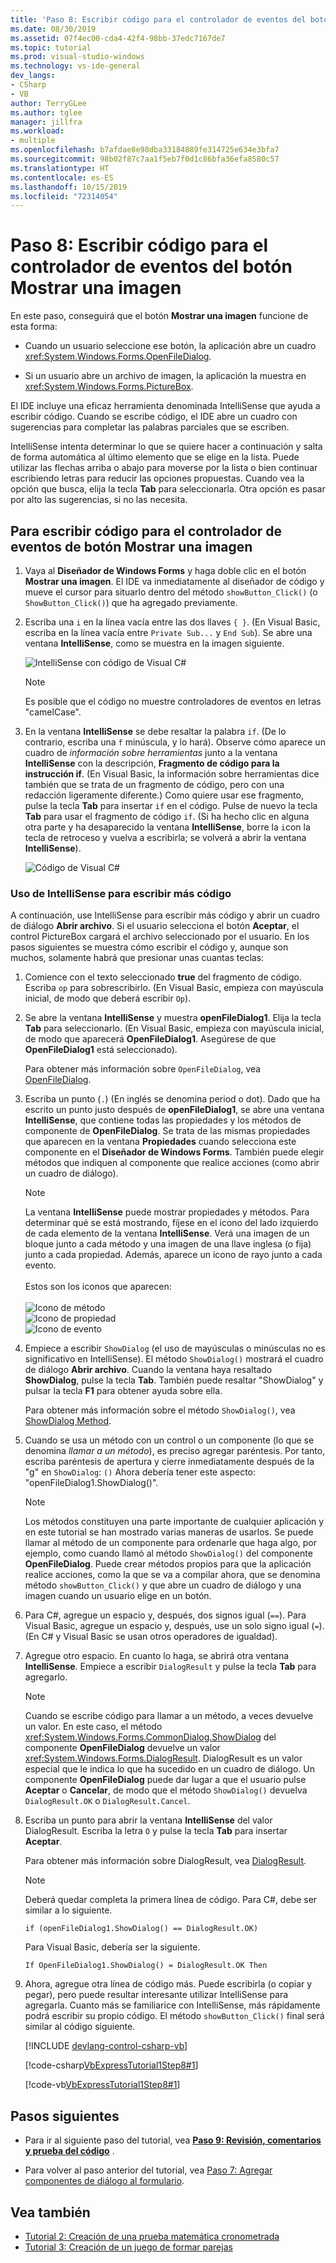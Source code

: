```yaml
---
title: 'Paso 8: Escribir código para el controlador de eventos del botón Mostrar una imagen'
ms.date: 08/30/2019
ms.assetid: 07f4ec00-cda4-42f4-98bb-37edc7167de7
ms.topic: tutorial
ms.prod: visual-studio-windows
ms.technology: vs-ide-general
dev_langs:
- CSharp
- VB
author: TerryGLee
ms.author: tglee
manager: jillfra
ms.workload:
- multiple
ms.openlocfilehash: b7afdae8e98dba33184889fe314725e634e3bfa7
ms.sourcegitcommit: 98b02f87c7aa1f5eb7f0d1c86bfa36efa8580c57
ms.translationtype: HT
ms.contentlocale: es-ES
ms.lasthandoff: 10/15/2019
ms.locfileid: "72314054"
---
```

# <a name="step-8-write-code-for-the-show-a-picture-button-event-handler"></a>Paso 8: Escribir código para el controlador de eventos del botón Mostrar una imagen

En este paso, conseguirá que el botón **Mostrar una imagen** funcione de esta forma:

- Cuando un usuario seleccione ese botón, la aplicación abre un cuadro <xref:System.Windows.Forms.OpenFileDialog>.

- Si un usuario abre un archivo de imagen, la aplicación la muestra en <xref:System.Windows.Forms.PictureBox>.

El IDE incluye una eficaz herramienta denominada IntelliSense que ayuda a escribir código. Cuando se escribe código, el IDE abre un cuadro con sugerencias para completar las palabras parciales que se escriben.

IntelliSense intenta determinar lo que se quiere hacer a continuación y salta de forma automática al último elemento que se elige en la lista. Puede utilizar las flechas arriba o abajo para moverse por la lista o bien continuar escribiendo letras para reducir las opciones propuestas. Cuando vea la opción que busca, elija la tecla **Tab** para seleccionarla. Otra opción es pasar por alto las sugerencias, si no las necesita.

## <a name="to-write-code-for-the-show-a-picture-button-event-handler"></a>Para escribir código para el controlador de eventos de botón Mostrar una imagen

1. Vaya al **Diseñador de Windows Forms** y haga doble clic en el botón **Mostrar una imagen**. El IDE va inmediatamente al diseñador de código y mueve el cursor para situarlo dentro del método `showButton_Click()` (o `ShowButton_Click()`) que ha agregado previamente.

1. Escriba una `i` en la línea vacía entre las dos llaves `{ }`. (En Visual Basic, escriba en la línea vacía entre `Private Sub...` y `End Sub`). Se abre una ventana **IntelliSense**, como se muestra en la imagen siguiente.

    ![IntelliSense con código de Visual C&#35;](../ide/media/express_ifintellisense.png)

    > [!NOTE]
    > Es posible que el código no muestre controladores de eventos en letras "camelCase".

1. En la ventana **IntelliSense** se debe resaltar la palabra `if`. (De lo contrario, escriba una `f` minúscula, y lo hará). Observe cómo aparece un cuadro de *información sobre herramientas* junto a la ventana **IntelliSense** con la descripción, **Fragmento de código para la instrucción if**. (En Visual Basic, la información sobre herramientas dice también que se trata de un fragmento de código, pero con una redacción ligeramente diferente.) Como quiere usar ese fragmento, pulse la tecla **Tab** para insertar `if` en el código. Pulse de nuevo la tecla **Tab** para usar el fragmento de código `if`. (Si ha hecho clic en alguna otra parte y ha desaparecido la ventana **IntelliSense**, borre la `i`con la tecla de retroceso y vuelva a escribirla; se volverá a abrir la ventana **IntelliSense**).

    ![Código de Visual C&#35;](../ide/media/express_highlighttrue.png)

### <a name="use-intellisense-to-enter-more-code"></a>Uso de IntelliSense para escribir más código

A continuación, use IntelliSense para escribir más código y abrir un cuadro de diálogo **Abrir archivo**. Si el usuario selecciona el botón **Aceptar**, el control PictureBox cargará el archivo seleccionado por el usuario. En los pasos siguientes se muestra cómo escribir el código y, aunque son muchos, solamente habrá que presionar unas cuantas teclas:

 1. Comience con el texto seleccionado **true** del fragmento de código. Escriba `op` para sobrescribirlo. (En Visual Basic, empieza con mayúscula inicial, de modo que deberá escribir `Op`).

 1. Se abre la ventana **IntelliSense** y muestra **openFileDialog1**. Elija la tecla **Tab** para seleccionarlo. (En Visual Basic, empieza con mayúscula inicial, de modo que aparecerá **OpenFileDialog1**. Asegúrese de que **OpenFileDialog1** está seleccionado).

     Para obtener más información sobre `OpenFileDialog`, vea [OpenFileDialog](<xref:System.Windows.Forms.OpenFileDialog>).

 1. Escriba un punto (`.`) (En inglés se denomina period o dot). Dado que ha escrito un punto justo después de **openFileDialog1**, se abre una ventana **IntelliSense**, que contiene todas las propiedades y los métodos de componente de **OpenFileDialog**. Se trata de las mismas propiedades que aparecen en la ventana **Propiedades** cuando selecciona este componente en el **Diseñador de Windows Forms**. También puede elegir métodos que indiquen al componente que realice acciones (como abrir un cuadro de diálogo).

    > [!NOTE]
    > La ventana **IntelliSense** puede mostrar propiedades y métodos. Para determinar qué se está mostrando, fíjese en el icono del lado izquierdo de cada elemento de la ventana **IntelliSense**. Verá una imagen de un bloque junto a cada método y una imagen de una llave inglesa (o fija) junto a cada propiedad. Además, aparece un icono de rayo junto a cada evento. <br><br>Estos son los iconos que aparecen:<br><br>![Icono de método](../ide/media/express_iconmethod.png)<br>![Icono de propiedad](../ide/media/express_iconproperty.png)<br>![Icono de evento](../ide/media/express_iconevent.png)

 1. Empiece a escribir `ShowDialog` (el uso de mayúsculas o minúsculas no es significativo en IntelliSense). El método `ShowDialog()` mostrará el cuadro de diálogo **Abrir archivo**. Cuando la ventana haya resaltado **ShowDialog**, pulse la tecla **Tab**. También puede resaltar "ShowDialog" y pulsar la tecla **F1** para obtener ayuda sobre ella.

    Para obtener más información sobre el método `ShowDialog()`, vea [ShowDialog Method](<xref:System.Windows.Forms.Form.ShowDialog%2A>).

 1. Cuando se usa un método con un control o un componente (lo que se denomina *llamar a un método*), es preciso agregar paréntesis. Por tanto, escriba paréntesis de apertura y cierre inmediatamente después de la "g" en `ShowDialog`: `()` Ahora debería tener este aspecto: "openFileDialog1.ShowDialog()".

    > [!NOTE]
    > Los métodos constituyen una parte importante de cualquier aplicación y en este tutorial se han mostrado varias maneras de usarlos. Se puede llamar al método de un componente para ordenarle que haga algo, por ejemplo, como cuando llamó al método `ShowDialog()` del componente **OpenFileDialog**. Puede crear métodos propios para que la aplicación realice acciones, como la que se va a compilar ahora, que se denomina método `showButton_Click()` y que abre un cuadro de diálogo y una imagen cuando un usuario elige en un botón.

 1. Para C#, agregue un espacio y, después, dos signos igual (`==`). Para Visual Basic, agregue un espacio y, después, use un solo signo igual (`=`). (En C# y Visual Basic se usan otros operadores de igualdad).

 1. Agregue otro espacio. En cuanto lo haga, se abrirá otra ventana **IntelliSense**. Empiece a escribir `DialogResult` y pulse la tecla **Tab** para agregarlo.

    > [!NOTE]
    > Cuando se escribe código para llamar a un método, a veces devuelve un valor. En este caso, el método <xref:System.Windows.Forms.CommonDialog.ShowDialog> del componente **OpenFileDialog** devuelve un valor <xref:System.Windows.Forms.DialogResult>. DialogResult es un valor especial que le indica lo que ha sucedido en un cuadro de diálogo. Un componente **OpenFileDialog** puede dar lugar a que el usuario pulse **Aceptar** o **Cancelar**, de modo que el método `ShowDialog()` devuelva `DialogResult.OK` o `DialogResult.Cancel`.

 1. Escriba un punto para abrir la ventana **IntelliSense** del valor DialogResult. Escriba la letra `O` y pulse la tecla **Tab** para insertar **Aceptar**.

    Para obtener más información sobre DialogResult, vea [DialogResult](<xref:System.Windows.Forms.DialogResult>).

    > [!NOTE]
    > Deberá quedar completa la primera línea de código. Para C#, debe ser similar a lo siguiente.
    >
    >  `if (openFileDialog1.ShowDialog() == DialogResult.OK)`
    >
    >  Para Visual Basic, debería ser la siguiente.
    >
    >  `If OpenFileDialog1.ShowDialog() = DialogResult.OK Then`

 1. Ahora, agregue otra línea de código más. Puede escribirla (o copiar y pegar), pero puede resultar interesante utilizar IntelliSense para agregarla. Cuanto más se familiarice con IntelliSense, más rápidamente podrá escribir su propio código. El método `showButton_Click()` final será similar al código siguiente.

    [!INCLUDE [devlang-control-csharp-vb](./includes/devlang-control-csharp-vb.md)]

    [!code-csharp[VbExpressTutorial1Step8#1](../ide/codesnippet/CSharp/step-8-write-code-for-the-show-a-picture-button-event-handler_1.cs)]

    [!code-vb[VbExpressTutorial1Step8#1](../ide/codesnippet/VisualBasic/step-8-write-code-for-the-show-a-picture-button-event-handler_1.vb)]

## <a name="next-steps"></a>Pasos siguientes

* Para ir al siguiente paso del tutorial, vea **[Paso 9: Revisión, comentarios y prueba del código](../ide/step-9-review-comment-and-test-your-code.md)** .

* Para volver al paso anterior del tutorial, vea [Paso 7: Agregar componentes de diálogo al formulario](../ide/step-7-add-dialog-components-to-your-form.md).

## <a name="see-also"></a>Vea también

* [Tutorial 2: Creación de una prueba matemática cronometrada](tutorial-2-create-a-timed-math-quiz.md)
* [Tutorial 3: Creación de un juego de formar parejas](tutorial-3-create-a-matching-game.md)
